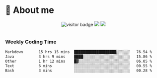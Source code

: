 <!-- ![](https://youpai.roccoshi.top/img/20200804214216.png) -->

# 🧐 About me
 
<p align="center">
<img src="https://visitor-badge.laobi.icu/badge?page_id=Lincest.Lincest&title=hits" alt="visitor badge"/>
<a href="mailto:imroccoshi@gmail.com"><img src="https://img.shields.io/badge/gmail-imroccoshi%40gmail.com-red"></a>
<a href="https://blog.roccoshi.top"><img src="https://img.shields.io/badge/blog-roccoshi-green"></a>
</p>

<div align="center">
  <img src="https://github-readme-stats.vercel.app/api?username=Lincest&show_icons=true&count_private=true&show_owner=true" alt="">
   <!-- <img src="https://github-readme-stats.vercel.app/api/wakatime?username=Moreality&v=2" alt=""/> -->
</div>

### Weekly Coding Time

<!--START_SECTION:waka-->

```txt
Markdown       15 hrs 15 mins  ███████████████████░░░░░░   76.54 %
Java           3 hrs 9 mins    ████░░░░░░░░░░░░░░░░░░░░░   15.86 %
Other          1 hr 12 mins    █▓░░░░░░░░░░░░░░░░░░░░░░░   06.05 %
Text           6 mins          ░░░░░░░░░░░░░░░░░░░░░░░░░   00.55 %
Bash           3 mins          ░░░░░░░░░░░░░░░░░░░░░░░░░   00.28 %
```

<!--END_SECTION:waka-->



